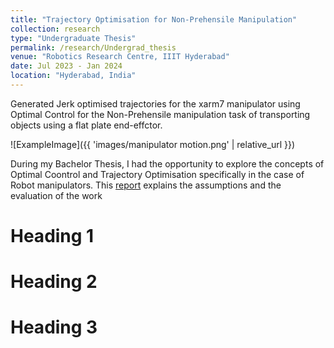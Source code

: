 ```yaml
---
title: "Trajectory Optimisation for Non-Prehensile Manipulation"
collection: research
type: "Undergraduate Thesis"
permalink: /research/Undergrad_thesis
venue: "Robotics Research Centre, IIIT Hyderabad"
date: Jul 2023 - Jan 2024
location: "Hyderabad, India"
---
```


Generated Jerk optimised trajectories for the xarm7 manipulator using Optimal Control for the Non-Prehensile manipulation task of transporting objects using a flat plate end-effctor.

![ExampleImage]({{ 'images/manipulator motion.png' | relative_url }})


During my Bachelor Thesis, I had the opportunity to explore the concepts of Optimal Coontrol and Trajectory Optimisation specifically in the case of Robot manipulators. This [report]() explains the assumptions and the evaluation of the work

Heading 1
======

Heading 2
======

Heading 3
======